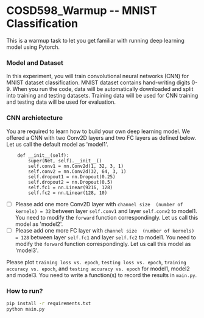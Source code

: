 # COSD598_Warmup -- MNIST Classification
This is a warmup task to let you get familiar with running deep learning model using Pytorch.

### Model and Dataset

In this experiment, you will train convolutional neural networks (CNN) for MNIST dataset classification. MNIST dataset contains hand-writing digits 0-9. When you run the code, data will be automatically downloaded and split into training and testing datasets. Training data will be used for CNN training and testing data will be used for evaluation. 

### CNN archietecture

You are required to learn how to build your own deep learning model. We offered a CNN with two Conv2D layers and two FC layers as defined below. Let us call the default model as 'model1'.
```
    def __init__(self):
        super(Net, self).__init__()
        self.conv1 = nn.Conv2d(1, 32, 3, 1)
        self.conv2 = nn.Conv2d(32, 64, 3, 1)
        self.dropout1 = nn.Dropout(0.25)
        self.dropout2 = nn.Dropout(0.5)
        self.fc1 = nn.Linear(9216, 128)
        self.fc2 = nn.Linear(128, 10)
```
- [ ] Please add one more Conv2D layer with `channel size  (number of kernels) = 32` between layer `self.conv1` and layer `self.conv2` to model1. You need to modify the `forward` function correspondingly. Let us call this model as 'model2'.
- [ ] Please add one more FC layer with `channel size  (number of kernels) = 128` between layer `self.fc1` and layer `self.fc2` to model1. You need to modify the `forward` function correspondingly. Let us call this model as 'model3'.

Please plot `training loss vs. epoch`, `testing loss vs. epoch`, `training accuracy vs. epoch`, and `testing accuracy vs. epoch` for model1, model2 and model3. You need to write a function(s) to record the results in `main.py`.

### How to run?
```bash
pip install -r requirements.txt
python main.py
```
